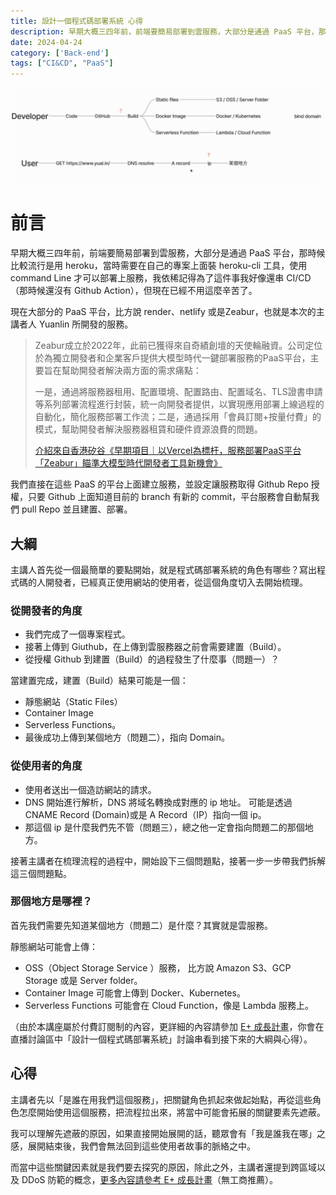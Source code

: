 ```yaml
---
title: 設計一個程式碼部署系統 心得
description: 早期大概三四年前，前端要簡易部署到雲服務，大部分是通過 PaaS 平台，那時候比較流行是用 heroku，當時需要在自己的專案上面裝 heroku-cli 工具，使用 command Line 才可以部署上服務，我依稀記得為了這件事我好像還串 CI/CD（那時候還沒有 Github Action），但現在已經不用這麼辛苦了。
date: 2024-04-24
category: ['Back-end']
tags: ["CI&CD", "PaaS"]
---
```


![deployment-flow](deployment-flow.png)

# 前言

早期大概三四年前，前端要簡易部署到雲服務，大部分是通過 PaaS 平台，那時候比較流行是用 heroku，當時需要在自己的專案上面裝 heroku-cli 工具，使用 command Line 才可以部署上服務，我依稀記得為了這件事我好像還串 CI/CD（那時候還沒有 Github Action），但現在已經不用這麼辛苦了。

現在大部分的 PaaS 平台，比方說 render、netlify 或是Zeabur，也就是本次的主講者人 Yuanlin 所開發的服務。

> Zeabur成立於2022年，此前已獲得來自奇績創壇的天使輪融資。公司定位於為獨立開發者和企業客戶提供大模型時代一鍵部署服務的PaaS平台，主要旨在幫助開發者解決兩方面的需求痛點：
> 
> 
> 一是，通過將服務器租用、配置環境、配置路由、配置域名、TLS證書申請等系列部署流程進行封裝，統一向開發者提供，以實現應用部署上線過程的自動化，簡化服務部署工作流；二是，通過採用「會員訂閱+按量付費」的模式，幫助開發者解決服務器租賃和硬件資源浪費的問題。
> 
> [介紹來自香港矽谷《早期項目｜以Vercel為標杆，服務部署PaaS平台「Zeabur」瞄準大模型時代開發者工具新機會》](https://www.hksilicon.com/articles/2294965)
> 

我們直接在這些 PaaS 的平台上面建立服務，並設定讓服務取得 Github Repo 授權，只要 Github 上面知道目前的 branch 有新的 commit，平台服務會自動幫我們 pull Repo 並且建置、部署。

## 大綱

主講人首先從一個最簡單的要點開始，就是程式碼部署系統的角色有哪些？寫出程式碼的人開發者，已經真正使用網站的使用者，從這個角度切入去開始梳理。

### 從開發者的角度

- 我們完成了一個專案程式。
- 接著上傳到 Giuthub，在上傳到雲服務器之前會需要建置（Build）。
- 從授權 Github 到建置（Build）的過程發生了什麼事（問題一）？

當建置完成，建置（Build）結果可能是一個：
- 靜態網站（Static Files）
- Container Image
- Serverless Functions。
- 最後成功上傳到某個地方（問題二），指向 Domain。

### 從使用者的角度
- 使用者送出一個造訪網站的請求。
- DNS 開始進行解析，DNS 將域名轉換成對應的 ip 地址。
可能是透過 CNAME Record (Domain)或是 A Record（IP）指向一個 ip。
- 那這個 ip 是什麼我們先不管（問題三），總之他一定會指向問題二的那個地方。

接著主講者在梳理流程的過程中，開始設下三個問題點，接著一步一步帶我們拆解這三個問題點。

### 那個地方是哪裡？

首先我們需要先知道某個地方（問題二）是什麼？其實就是雲服務。

靜態網站可能會上傳：

- OSS（Object Storage Service ）服務， 比方說 Amazon S3、GCP Storage 或是 Server folder。
- Container Image 可能會上傳到 Docker、Kubernetes。
- Serverless Functions 可能會在 Cloud Function，像是 Lambda 服務上。

（由於本講座屬於付費訂閱制的內容，更詳細的內容請參加 [E+ 成長計畫](https://www.explainthis.io/zh-hant/e-plu)，你會在直播討論區中「設計一個程式碼部署系統」討論串看到接下來的大綱與心得）。

## 心得

主講者先以「是誰在用我們這個服務」，把關鍵角色抓起來做起始點，再從這些角色怎麼開始使用這個服務，把流程拉出來，將當中可能會拓展的關鍵要素先遮蔽。

我可以理解先遮蔽的原因，如果直接開始展開的話，聽眾會有「我是誰我在哪」之感，展開結束後，我們會無法回到這些使用者故事的脈絡之中。

而當中這些關鍵因素就是我們要去探究的原因，除此之外，主講者還提到跨區域以及 DDoS 防範的概念，[更多內容請參考 E+ 成長計畫](https://www.explainthis.io/zh-hant/e-plus)（無工商推薦）。
